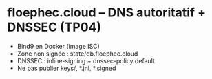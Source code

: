 # floephec.cloud – DNS autoritatif + DNSSEC (TP04)
- Bind9 en Docker (image ISC)
- Zone non signée : state/db.floephec.cloud
- DNSSEC : inline-signing + dnssec-policy default
- Ne pas publier keys/, *.jnl, *.signed
